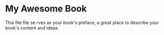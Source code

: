 # My Awesome Book

This file file se rves as your book's preface, a great place to describe your book's content and ideas.

